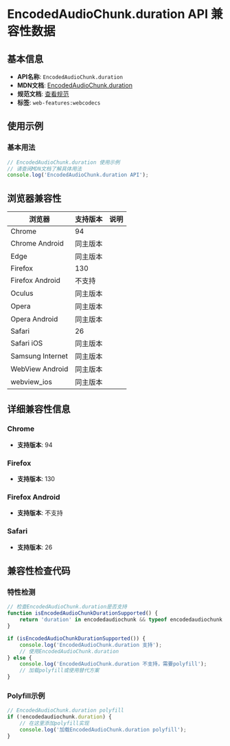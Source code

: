 # EncodedAudioChunk.duration API 兼容性数据

## 基本信息

- **API名称**: `EncodedAudioChunk.duration`
- **MDN文档**: [EncodedAudioChunk.duration](https://developer.mozilla.org/docs/Web/API/EncodedAudioChunk/duration)
- **规范文档**: [查看规范](https://w3c.github.io/webcodecs/#dom-encodedaudiochunk-duration)
- **标签**: `web-features:webcodecs`

## 使用示例

### 基本用法

```javascript
// EncodedAudioChunk.duration 使用示例
// 请查阅MDN文档了解具体用法
console.log('EncodedAudioChunk.duration API');
```

## 浏览器兼容性

| 浏览器 | 支持版本 | 说明 |
|--------|----------|------|
| Chrome | 94 |  |
| Chrome Android | 同主版本 |  |
| Edge | 同主版本 |  |
| Firefox | 130 |  |
| Firefox Android | 不支持 |  |
| Oculus | 同主版本 |  |
| Opera | 同主版本 |  |
| Opera Android | 同主版本 |  |
| Safari | 26 |  |
| Safari iOS | 同主版本 |  |
| Samsung Internet | 同主版本 |  |
| WebView Android | 同主版本 |  |
| webview_ios | 同主版本 |  |

## 详细兼容性信息

### Chrome

- **支持版本**: 94

### Firefox

- **支持版本**: 130

### Firefox Android

- **支持版本**: 不支持

### Safari

- **支持版本**: 26

## 兼容性检查代码

### 特性检测

```javascript
// 检查EncodedAudioChunk.duration是否支持
function isEncodedAudioChunkDurationSupported() {
    return 'duration' in encodedaudiochunk && typeof encodedaudiochunk.duration === 'function';
}

if (isEncodedAudioChunkDurationSupported()) {
    console.log('EncodedAudioChunk.duration 支持');
    // 使用EncodedAudioChunk.duration
} else {
    console.log('EncodedAudioChunk.duration 不支持，需要polyfill');
    // 加载polyfill或使用替代方案
}
```

### Polyfill示例

```javascript
// EncodedAudioChunk.duration polyfill
if (!encodedaudiochunk.duration) {
    // 在这里添加polyfill实现
    console.log('加载EncodedAudioChunk.duration polyfill');
}
```

